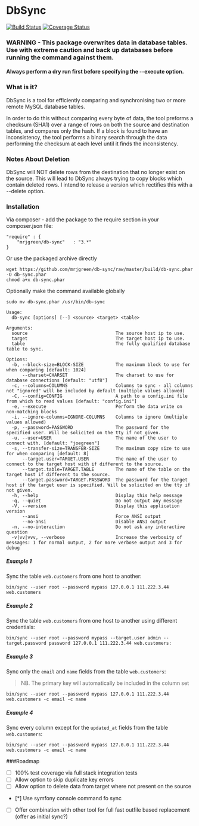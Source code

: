 DbSync
=======

[![Build Status](https://travis-ci.org/mrjgreen/db-sync.svg?branch=master)](https://travis-ci.org/mrjgreen/db-sync)
[![Coverage Status](https://img.shields.io/coveralls/mrjgreen/db-sync.svg)](https://coveralls.io/r/mrjgreen/db-sync)

### WARNING - This package overwrites data in database tables. Use with extreme caution and back up databases before running the command against them.

#### Always perform a dry run first before specifying the --execute option.

### What is it?
DbSync is a tool for efficiently comparing and synchronising two or more remote MySQL database tables. 

In order to do this without comparing every byte of data, the tool preforms a checksum (SHA1) over a range of rows on both the source and destination tables, and compares only the hash. If a block is found to have an inconsistency, the tool performs a binary search through the data performing the checksum at each level until it finds the inconsistency.

### Notes About Deletion
DbSync will NOT delete rows from the destination that no longer exist on the source. This will lead to DbSync always trying to copy blocks which contain deleted rows. I intend to release a version which rectifies this with a --delete option.

### Installation

Via composer - add the package to the require section in your composer.json file:

    "require" : {    
        "mrjgreen/db-sync"   : "3.*"
    }

Or use the packaged archive directly

    wget https://github.com/mrjgreen/db-sync/raw/master/build/db-sync.phar -O db-sync.phar
    chmod a+x db-sync.phar
    
Optionally make the command available globally

    sudo mv db-sync.phar /usr/bin/db-sync

~~~
Usage:
  db-sync [options] [--] <source> <target> <table>

Arguments:
  source                                 The source host ip to use.
  target                                 The target host ip to use.
  table                                  The fully qualified database table to sync.

Options:
  -b, --block-size=BLOCK-SIZE            The maximum block to use for when comparing [default: 1024]
      --charset=CHARSET                  The charset to use for database connections [default: "utf8"]
  -c, --columns=COLUMNS                  Columns to sync - all columns not "ignored" will be included by default (multiple values allowed)
  -C, --config=CONFIG                    A path to a config.ini file from which to read values [default: "config.ini"]
  -e, --execute                          Perform the data write on non-matching blocks
  -i, --ignore-columns=IGNORE-COLUMNS    Columns to ignore (multiple values allowed)
  -p, --password=PASSWORD                The password for the specified user. Will be solicited on the tty if not given.
  -u, --user=USER                        The name of the user to connect with. [default: "joegreen"]
  -s, --transfer-size=TRANSFER-SIZE      The maximum copy size to use for when comparing [default: 8]
      --target.user=TARGET.USER          The name of the user to connect to the target host with if different to the source.
      --target.table=TARGET.TABLE        The name of the table on the target host if different to the source.
      --target.password=TARGET.PASSWORD  The password for the target host if the target user is specified. Will be solicited on the tty if not given.
  -h, --help                             Display this help message
  -q, --quiet                            Do not output any message
  -V, --version                          Display this application version
      --ansi                             Force ANSI output
      --no-ansi                          Disable ANSI output
  -n, --no-interaction                   Do not ask any interactive question
  -v|vv|vvv, --verbose                   Increase the verbosity of messages: 1 for normal output, 2 for more verbose output and 3 for debug
~~~


##### Example 1

Sync the table `web.customers` from one host to another:

~~~~
bin/sync --user root --password mypass 127.0.0.1 111.222.3.44 web.customers
~~~~

##### Example 2

Sync the table `web.customers` from one host to another using different credentials:

~~~~
bin/sync --user root --password mypass --target.user admin --target.password password 127.0.0.1 111.222.3.44 web.customers:
~~~~

##### Example 3

Sync only the `email` and `name` fields from the table `web.customers`:

 > NB. The primary key will automatically be included in the column set

~~~~
bin/sync --user root --password mypass 127.0.0.1 111.222.3.44 web.customers -c email -c name
~~~~

##### Example 4

Sync every column except for the `updated_at` fields from the table `web.customers`:

~~~~
bin/sync --user root --password mypass 127.0.0.1 111.222.3.44 web.customers -c email -c name
~~~~



###Roadmap

 * [ ] 100% test coverage via full stack integration tests
 * [ ] Allow option to skip duplicate key errors
 * [ ] Allow option to delete data from target where not present on the source
 * [*] Use symfony console command fo sync
 * [ ] Offer combination with other tool for full fast outfile based replacement (offer as initial sync?)
